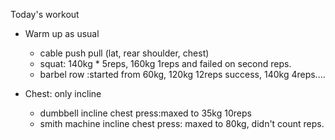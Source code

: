 Today's workout
 - Warm up as usual
   - cable push pull (lat, rear shoulder, chest)
   - squat: 140kg * 5reps, 160kg 1reps and failed on second reps. 
   - barbel row :started from 60kg, 120kg 12reps success, 140kg 4reps....

 - Chest: only incline
   - dumbbell incline chest press:maxed to 35kg 10reps
   - smith machine incline chest press: maxed to 80kg, didn't count reps. 